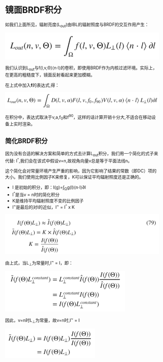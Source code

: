 # 镜面BRDF积分

如我们上面所见，辐射亮度(L<sub>out</sub>)由IBL的辐射照度与BRDF的交互作用产生：

![77](../../../assets/lightning/5.3/77.png)

我们认识到L<sub>out</sub>与f(l,v,Θ)⟨n⋅l⟩的卷积，即使用BRDF作为内核过滤环境。实际上，在更高的粗糙度下，镜面反射看起来更加模糊。

在上式中加入**f**的表达式,得：

![78](../../../assets/lightning/5.3/78.png)

在积分中，表达式取决于v,a,f<sub>0</sub>和f<sup>90</sup>，这样的话计算开销十分大,不适合在移动设备上实时渲染。

## 简化BRDF积分

因为没有合适的解决方案和简单的方式去计算L<sub>out</sub>积分，我们用一个简化的式子来代替: I<sup>^</sup>,我们会在该式中假设v=n,故视角向量v总是等于平面法线n。

这个简化会对常量环境产生严重的影响，因为它影响了结果的常数（即DC）项的大小。我们使用比例因子K来修复，K可以保证平均辐射照度还是正确的。
- I 是初始的积分，即：I(g)=∫<sub>Ω</sub>g(l)⟨n⋅l⟩∂l
- I<sup>^</sup>是当v = n时的简化积分
- K是维持平均辐射照度不变的比例因子
- I<sup>~</sup>是最后的对I的近似，I<sup>~</sup> = I<sup>^</sup> x K


![79](../../../assets/lightning/5.3/79.png)

由上式，当L<sub>⊥</sub>为常量时,I<sup>~</sup> = I，即：

![79-1](../../../assets/lightning/5.3/79-1.png)

因此，v=n时L<sub>⊥</sub>为常量，故v=n时,I<sup>~</sup> = I

![79-2](../../../assets/lightning/5.3/79-2.png)


